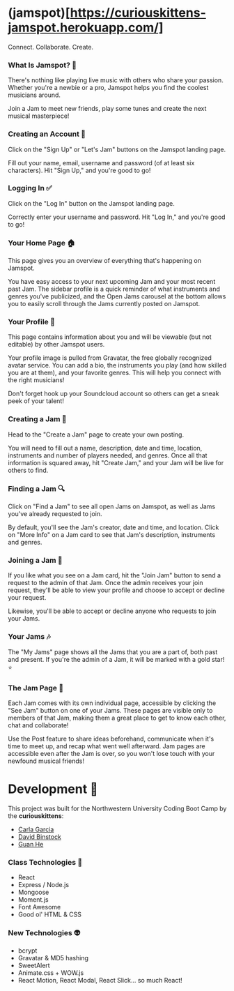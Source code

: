 # (jamspot)[https://curiouskittens-jamspot.herokuapp.com/]
Connect. Collaborate. Create.

### What Is Jamspot? :large_blue_circle:

There's nothing like playing live music with others who share your passion. Whether you're a newbie or a pro, Jamspot helps you find the coolest musicians around.

Join a Jam to meet new friends, play some tunes and create the next musical masterpiece!

### Creating an Account :wave:

Click on the "Sign Up" or "Let's Jam" buttons on the Jamspot landing page.

Fill out your name, email, username and password (of at least six characters). Hit "Sign Up," and you're good to go!

### Logging In :white_check_mark:

Click on the "Log In" button on the Jamspot landing page.

Correctly enter your username and password. Hit "Log In," and you're good to go!

### Your Home Page :house:

This page gives you an overview of everything that's happening on Jamspot.

You have easy access to your next upcoming Jam and your most recent past Jam. The sidebar profile is a quick reminder of what instruments and genres you've publicized, and the Open Jams carousel at the bottom allows you to easily scroll through the Jams currently posted on Jamspot.

### Your Profile :raising_hand:

This page contains information about you and will be viewable (but not editable) by other Jamspot users.

Your profile image is pulled from Gravatar, the free globally recognized avatar service. You can add a bio, the instruments you play (and how skilled you are at them), and your favorite genres. This will help you connect with the right musicians!

Don't forget hook up your Soundcloud account so others can get a sneak peek of your talent! 

### Creating a Jam :guitar:

Head to the "Create a Jam" page to create your own posting.

You will need to fill out a name, description, date and time, location, instruments and number of players needed, and genres. Once all that information is squared away, hit "Create Jam," and your Jam will be live for others to find.

### Finding a Jam :mag:

Click on "Find a Jam" to see all open Jams on Jamspot, as well as Jams you've already requested to join.

By default, you'll see the Jam's creator, date and time, and location. Click on "More Info" on a Jam card to see that Jam's description, instruments and genres.

### Joining a Jam :dancers:

If you like what you see on a Jam card, hit the "Join Jam" button to send a request to the admin of that Jam. Once the admin receives your join request, they'll be able to view your profile and choose to accept or decline your request.

Likewise, you'll be able to accept or decline anyone who requests to join your Jams.

### Your Jams :notes:

The "My Jams" page shows all the Jams that you are a part of, both past and present. If you're the admin of a Jam, it will be marked with a gold star! :star:

### The Jam Page :metal:

Each Jam comes with its own individual page, accessible by clicking the "See Jam" button on one of your Jams. These pages are visible only to members of that Jam, making them a great place to get to know each other, chat and collaborate!

Use the Post feature to share ideas beforehand, communicate when it's time to meet up, and recap what went well afterward. Jam pages are accessible even after the Jam is over, so you won't lose touch with your newfound musical friends!

# Development :paw_prints:

This project was built for the Northwestern University Coding Boot Camp by the **curiouskittens**:
* [Carla Garcia](https://github.com/carladdg)
* [David Binstock](https://github.com/davidbinstock)
* [Guan He](https://github.com/heguanelvis)

### Class Technologies :notebook:

* React
* Express / Node.js
* Mongoose
* Moment.js
* Font Awesome
* Good ol' HTML & CSS

### New Technologies :alien:

* bcrypt
* Gravatar & MD5 hashing
* SweetAlert
* Animate.css + WOW.js
* React Motion, React Modal, React Slick... so much React!



